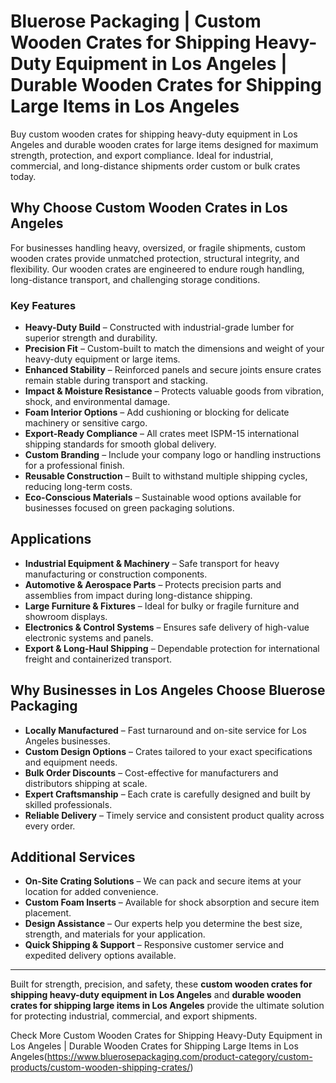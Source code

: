 # Bluerose Packaging | Custom Wooden Crates for Shipping Heavy-Duty Equipment in Los Angeles | Durable Wooden Crates for Shipping Large Items in Los Angeles

Buy custom wooden crates for shipping heavy-duty equipment in Los Angeles and durable wooden crates for large items designed for maximum strength, protection, and export compliance. Ideal for industrial, commercial, and long-distance shipments order custom or bulk crates today.

## Why Choose Custom Wooden Crates in Los Angeles

For businesses handling heavy, oversized, or fragile shipments, custom wooden crates provide unmatched protection, structural integrity, and flexibility. Our wooden crates are engineered to endure rough handling, long-distance transport, and challenging storage conditions.

### Key Features

- **Heavy-Duty Build** – Constructed with industrial-grade lumber for superior strength and durability.  
- **Precision Fit** – Custom-built to match the dimensions and weight of your heavy-duty equipment or large items.  
- **Enhanced Stability** – Reinforced panels and secure joints ensure crates remain stable during transport and stacking.  
- **Impact & Moisture Resistance** – Protects valuable goods from vibration, shock, and environmental damage.  
- **Foam Interior Options** – Add cushioning or blocking for delicate machinery or sensitive cargo.  
- **Export-Ready Compliance** – All crates meet ISPM-15 international shipping standards for smooth global delivery.  
- **Custom Branding** – Include your company logo or handling instructions for a professional finish.  
- **Reusable Construction** – Built to withstand multiple shipping cycles, reducing long-term costs.  
- **Eco-Conscious Materials** – Sustainable wood options available for businesses focused on green packaging solutions.

## Applications

- **Industrial Equipment & Machinery** – Safe transport for heavy manufacturing or construction components.  
- **Automotive & Aerospace Parts** – Protects precision parts and assemblies from impact during long-distance shipping.  
- **Large Furniture & Fixtures** – Ideal for bulky or fragile furniture and showroom displays.  
- **Electronics & Control Systems** – Ensures safe delivery of high-value electronic systems and panels.  
- **Export & Long-Haul Shipping** – Dependable protection for international freight and containerized transport.

## Why Businesses in Los Angeles Choose Bluerose Packaging

- **Locally Manufactured** – Fast turnaround and on-site service for Los Angeles businesses.  
- **Custom Design Options** – Crates tailored to your exact specifications and equipment needs.  
- **Bulk Order Discounts** – Cost-effective for manufacturers and distributors shipping at scale.  
- **Expert Craftsmanship** – Each crate is carefully designed and built by skilled professionals.  
- **Reliable Delivery** – Timely service and consistent product quality across every order.

## Additional Services

- **On-Site Crating Solutions** – We can pack and secure items at your location for added convenience.  
- **Custom Foam Inserts** – Available for shock absorption and secure item placement.  
- **Design Assistance** – Our experts help you determine the best size, strength, and materials for your application.  
- **Quick Shipping & Support** – Responsive customer service and expedited delivery options available.

---

Built for strength, precision, and safety, these **custom wooden crates for shipping heavy-duty equipment in Los Angeles** and **durable wooden crates for shipping large items in Los Angeles** provide the ultimate solution for protecting industrial, commercial, and export shipments.

Check More Custom Wooden Crates for Shipping Heavy-Duty Equipment in Los Angeles | Durable Wooden Crates for Shipping Large Items in Los Angeles(https://www.bluerosepackaging.com/product-category/custom-products/custom-wooden-shipping-crates/)


